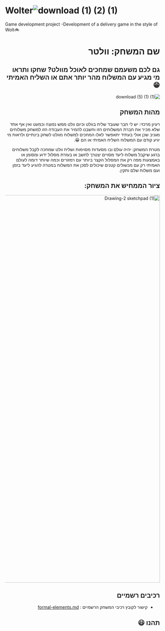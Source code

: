 # Wolter![download (1) (2) (1)](https://user-images.githubusercontent.com/73976733/226823692-bb523cc8-adc8-4c56-bfff-83fbfa226319.jpeg)




Game development project -Development of a delivery game in the style of Wolt:bike:

<div dir='rtl' lang='he'>

# שם המשחק: וולטר
  

## גם לכם משעמם שמחכים לאוכל מוולט? שחקו ותראו מי מגיע עם המשלוח מהר יותר אתם או השליח האמיתי :grin: ##
![download (5) (1) (1)](https://user-images.githubusercontent.com/73976733/226822343-26da4a5f-c885-4583-aaa1-cc3edebc45e7.jpeg)




## מהות המשחק
רעיון מרכזי: יש לי חבר שעובד שליח בוולט וכיום וולט ממש נפוצה וכמעט ואין אף אחד שלא מכיר את חברת המשלוחים הזו וחשבנו להמיר את העבודה הזו למשחק משלוחים מגניב שכן אולי בעתיד יתאפשר לאלו המחכים למשלוח מוולט לשחק בינתיים ולראות מי יגיע קודם עם המשלוח השליח האמיתי או הם 😀.

מטרת המשחק: יהיה עולם ובו מסעדות מסוימות ושליח וולט שמחכה לקבל משלוחים ברגע שיקבל משלוח ליעד מסויים יצטרך לחשב או בעזרת מסלול ידוע ומסומן או באמצעות מפה רק את המסלול הקצר ביותר עם רמזורים וכמה שיותר דומה לעולם האמיתי רק עם מכשולים קטנים שיכולים לסכן את המשלוח במטרה להגיע ליעד בזמן ועם משלוח שלם ותקין.
 
## ציור הממחיש את המשחק:

<img width="1260" alt="Drawing-2 sketchpad (1)" src="https://user-images.githubusercontent.com/73976733/226821369-7789929d-abfc-4b4a-951f-f431b3a93d08.png">





## רכיבים רשמיים
* קישור לקובץ רכיבי המשחק הרשמיים :
[formal-elements.md](https://github.com/GameDev-K-G/SchoolMarbleGame-/blob/main/formal-elements.md)
 


## תהנו :smiley:
</div>

